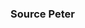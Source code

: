 ### Source Peter 

<!--
**Ahmedqhq/Ahmedqhq** is a ✨ _special_ ✨ repository because its `README.md` (this file) appears on your GitHub profile.

Here are some ideas to get you started:

- 🔭 I’m currently working on ...Potat Protection Telegram 
- 🌱 I’m currently learning ...Python language 
- 👯 I’m looking to collaborate on ...my work 
- 🤔 I’m looking for help with ...nothing 
- 💬 Ask me about ...
- 📫 How to reach me: ...what I love 
- 😄 Pronouns: ...
- ⚡ Fun fact: ...The same truth 
-->
